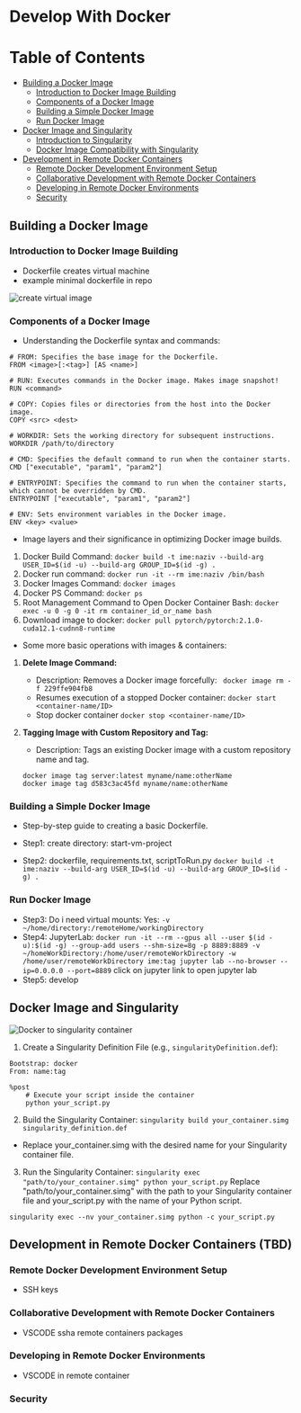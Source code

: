 # Develop With Docker
# Table of Contents
   - [Building a Docker Image](#building-a-docker-image)
     - [Introduction to Docker Image Building](#introduction-to-docker-image-building)
     - [Components of a Docker Image](#components-of-a-docker-image)
     - [Building a Simple Docker Image](#building-a-simple-docker-image)
     - [Run Docker Image](#run-docker-image)
   - [Docker Image and Singularity](#docker-image-and-singularity)
     - [Introduction to Singularity](#introduction-to-singularity)
     - [Docker Image Compatibility with Singularity](#docker-image-compatibility-with-singularity)
   - [Development in Remote Docker Containers](#development-in-remote-docker-containers)
     - [Remote Docker Development Environment Setup](#remote-docker-development-environment-setup)
     - [Collaborative Development with Remote Docker Containers](#collaborative-development-with-remote-docker-containers)
     - [Developing in Remote Docker Environments](#developing-in-remote-docker-environments)
     - [Security](#security)

## Building a Docker Image

   ### Introduction to Docker Image Building
   - Dockerfile creates virtual machine
   - example minimal dockerfile in repo
   
   ![create virtual image](https://github.com/kmihak/developWithDocker/assets/64592696/9e8d4fe0-e47a-41df-a4cf-d617c3a89a68)

   ### Components of a Docker Image
   - Understanding the Dockerfile syntax and commands:
```
# FROM: Specifies the base image for the Dockerfile.
FROM <image>[:<tag>] [AS <name>]

# RUN: Executes commands in the Docker image. Makes image snapshot!
RUN <command>

# COPY: Copies files or directories from the host into the Docker image.
COPY <src> <dest>

# WORKDIR: Sets the working directory for subsequent instructions.
WORKDIR /path/to/directory

# CMD: Specifies the default command to run when the container starts.
CMD ["executable", "param1", "param2"]

# ENTRYPOINT: Specifies the command to run when the container starts, which cannot be overridden by CMD.
ENTRYPOINT ["executable", "param1", "param2"]

# ENV: Sets environment variables in the Docker image.
ENV <key> <value>
```
   - Image layers and their significance in optimizing Docker image builds.
   
   1. Docker Build Command: `docker build -t ime:naziv --build-arg USER_ID=$(id -u) --build-arg GROUP_ID=$(id -g) .`
   2. Docker run command: `docker run -it --rm ime:naziv /bin/bash`
   3. Docker Images Command: `docker images`
   4. Docker PS Command: `docker ps`
   5. Root Management Command to Open Docker Container Bash: `docker exec -u 0 -g 0 -it rm container_id_or_name bash`
   6. Download image to docker: `docker pull pytorch/pytorch:2.1.0-cuda12.1-cudnn8-runtime`
   
   
   - Some more basic operations with images & containers:
   1. **Delete Image Command:**
      - Description: Removes a Docker image forcefully: ` docker image rm -f 229ffe904fb8`
      - Resumes execution of a stopped Docker container: `docker start <container-name/ID>`
      - Stop docker container `docker stop <container-name/ID>`
   
   2. **Tagging Image with Custom Repository and Tag:**
      - Description: Tags an existing Docker image with a custom repository name and tag.
      ```
      docker image tag server:latest myname/name:otherName
      docker image tag d583c3ac45fd myname/name:otherName
      ```

   ### Building a Simple Docker Image
   - Step-by-step guide to creating a basic Dockerfile.
   
   - Step1: create directory: start-vm-project
   - Step2: dockerfile, requirements.txt, scriptToRun.py
   `docker build -t ime:naziv --build-arg USER_ID=$(id -u) --build-arg GROUP_ID=$(id -g) .`

   ### Run Docker Image
   
   - Step3: Do i need virtual mounts: Yes: `-v ~/home/directory:/remoteHome/workingDirectory`
   - Step4: JupyterLab: 
   `docker run -it --rm --gpus all --user $(id -u):$(id -g) --group-add users --shm-size=8g -p 8889:8889 -v ~/homeWorkDirectory:/home/user/remoteWorkDirectory -w /home/user/remoteWorkDirectory ime:tag jupyter lab --no-browser --ip=0.0.0.0 --port=8889`
   click on jupyter link to open jupyter lab
   - Step5: develop

## Docker Image and Singularity
   ![Docker to singularity container](https://github.com/kmihak/developWithDocker/assets/64592696/069834fa-eccb-44b6-ab37-16baee93a847)
   
   
   1. Create a Singularity Definition File (e.g., `singularityDefinition.def`):
   ```
   Bootstrap: docker
   From: name:tag
   
   %post
       # Execute your script inside the container
       python your_script.py
   ```
   2. Build the Singularity Container: `singularity build your_container.simg singularity_definition.def`
   - Replace your_container.simg with the desired name for your Singularity container file.
   3. Run the Singularity Container: `singularity exec "path/to/your_container.simg" python your_script.py`
   Replace "path/to/your_container.simg" with the path to your Singularity container file and your_script.py with the name of your Python script.

`singularity exec --nv your_container.simg python -c your_script.py`

## Development in Remote Docker Containers (TBD)

### Remote Docker Development Environment Setup
- SSH keys

### Collaborative Development with Remote Docker Containers
- VSCODE ssha remote containers packages

### Developing in Remote Docker Environments
- VSCODE in remote container

### Security
